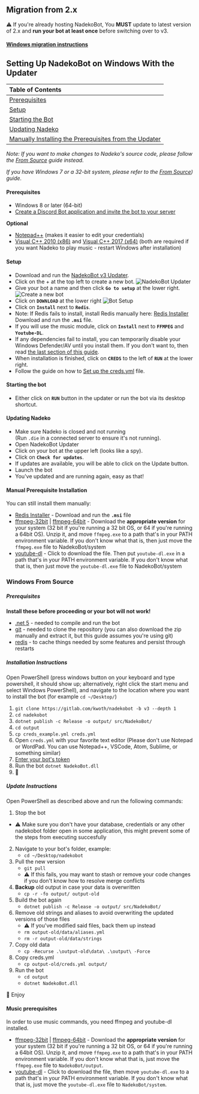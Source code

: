 ## Migration from 2.x 

⚠ If you're already hosting NadekoBot, You **MUST** update to latest version of 2.x and **run your bot at least once** before switching over to v3.

#### [Windows migration instructions](../migration-guide#windows)

## Setting Up NadekoBot on Windows With the Updater

| Table of Contents|
| :---------------------------------------------------------------------------------------------------------------------------|
| [Prerequisites](#prerequisites)                                                                                             |
| [Setup](#setup)                                                                                                             |
| [Starting the Bot](#starting-the-bot)                                                                                       |
| [Updating Nadeko](#updating-nadeko)                                                                                         |
| [Manually Installing the Prerequisites from the Updater](#music-prerequisites) |

*Note: If you want to make changes to Nadeko's source code, please follow the [From Source](#windows-from-source) guide instead.*

*If you have Windows 7 or a 32-bit system, please refer to the [From Source](#windows-from-source)) guide.*

#### Prerequisites

- Windows 8 or later (64-bit)
- [Create a Discord Bot application and invite the bot to your server](../creds-guide.md)

**Optional**

- [Notepad++] (makes it easier to edit your credentials)
- [Visual C++ 2010 (x86)] and [Visual C++ 2017 (x64)] (both are required if you want Nadeko to play music - restart Windows after installation)

#### Setup

- Download and run the [NadekoBot v3 Updater][Updater].
- Click on the + at the top left to create a new bot.
 ![NadekoBot Updater](https://i.imgur.com/FmR7F7o.png "NadekoBot Updater")
- Give your bot a name and then click **`Go to setup`** at the lower right.
 ![Create a new bot](https://i.imgur.com/JxtRk9e.png "Create a new bot")
- Click on **`DOWNLOAD`** at the lower right
 ![Bot Setup](https://i.imgur.com/HqAl36p.png "Bot Setup")
- Click on **`Install`** next to **`Redis`**.
- Note: If Redis fails to install, install Redis manually here: [Redis Installer](https://github.com/MicrosoftArchive/redis/releases/tag/win-3.0.504) Download and run the **`.msi`** file.
- If you will use the music module, click on **`Install`** next to **`FFMPEG`** and **`Youtube-DL`**.
- If any dependencies fail to install, you can temporarily disable your Windows Defender/AV until you install them. If you don't want to, then read [the last section of this guide](#Manual-Prerequisite-Installation).
- When installation is finished, click on **`CREDS`** to the left of **`RUN`** at the lower right.
- Follow the guide on how to [Set up the creds.yml](../../creds-guide) file.

#### Starting the bot

- Either click on **`RUN`** button in the updater or run the bot via its desktop shortcut.

#### Updating Nadeko

- Make sure Nadeko is closed and not running  
  (Run `.die` in a connected server to ensure it's not running).
- Open NadekoBot Updater
- Click on your bot at the upper left (looks like a spy).
- Click on **`Check for updates`**.
- If updates are available, you will be able to click on the Update button.
- Launch the bot
- You've updated and are running again, easy as that!

#### Manual Prerequisite Installation

You can still install them manually:

- [Redis Installer](https://github.com/MicrosoftArchive/redis/releases/tag/win-3.0.504) - Download and run the **`.msi`** file
- [ffmpeg-32bit] | [ffmpeg-64bit] - Download the **appropriate version** for your system (32 bit if you're running a 32 bit OS, or 64 if you're running a 64bit OS). Unzip it, and move `ffmpeg.exe` to a path that's in your PATH environment variable. If you don't know what that is, then just move the `ffmpeg.exe` file to NadekoBot/system
- [youtube-dl] - Click to download the file. Then put `youtube-dl.exe` in a path that's in your PATH environment variable. If you don't know what that is, then just move the `youtube-dl.exe` file to NadekoBot/system

### Windows From Source

##### Prerequisites

**Install these before proceeding or your bot will not work!**
- [.net 5](https://dotnet.microsoft.com/download/dotnet/5.0)  - needed to compile and run the bot
- [git](https://git-scm.com/downloads) - needed to clone the repository (you can also download the zip manually and extract it, but this guide assumes you're using git)
- [redis](https://github.com/MicrosoftArchive/redis/releases/download/win-3.0.504/Redis-x64-3.0.504.msi) - to cache things needed by some features and persist through restarts

##### Installation Instructions

Open PowerShell (press windows button on your keyboard and type powershell, it should show up; alternatively, right click the start menu and select Windows PowerShell), and navigate to the location where you want to install the bot (for example `cd ~/Desktop/`)  

1. `git clone https://gitlab.com/kwoth/nadekobot -b v3 --depth 1`
2. `cd nadekobot`
3. `dotnet publish -c Release -o output/ src/NadekoBot/`
4. `cd output`
5. `cp creds_example.yml creds.yml`
6. Open `creds.yml` with your favorite text editor (Please don't use Notepad or WordPad. You can use Notepad++, VSCode, Atom, Sublime, or something similar)
7. [Enter your bot's token](#creds-guide)
8. Run the bot `dotnet NadekoBot.dll` 
9. 🎉

##### Update Instructions

Open PowerShell as described above and run the following commands:

1. Stop the bot
  - ⚠️ Make sure you don't have your database, credentials or any other nadekobot folder open in some application, this might prevent some of the steps from executing succesfully
2. Navigate to your bot's folder, example:
    - `cd ~/Desktop/nadekobot`
3. Pull the new version
    - `git pull`
    - ⚠️ If this fails, you may want to stash or remove your code changes if you don't know how to resolve merge conflicts
4. **Backup** old output in case your data is overwritten
    - `cp -r -fo output/ output-old`
5. Build the bot again
    - `dotnet publish -c Release -o output/ src/NadekoBot/`
6. Remove old strings and aliases to avoid overwriting the updated versions of those files  
    - ⚠ If you've modified said files, back them up instead
    - `rm output-old/data/aliases.yml`
    - `rm -r output-old/data/strings`
7. Copy old data
    - `cp -Recurse .\output-old\data\ .\output\ -Force`
8. Copy creds.yml
    - `cp output-old/creds.yml output/`
9. Run the bot 
    - `cd output`
    - `dotnet NadekoBot.dll`

🎉 Enjoy

#### Music prerequisites  
In order to use music commands, you need ffmpeg and youtube-dl installed.
- [ffmpeg-32bit] | [ffmpeg-64bit] - Download the **appropriate version** for your system (32 bit if you're running a 32 bit OS, or 64 if you're running a 64bit OS). Unzip it, and move `ffmpeg.exe` to a path that's in your PATH environment variable. If you don't know what that is, just move the `ffmpeg.exe` file to `NadekoBot/output`.
- [youtube-dl] - Click to download the file, then move `youtube-dl.exe` to a path that's in your PATH environment variable. If you don't know what that is, just move the `youtube-dl.exe` file to `NadekoBot/system`.

[Updater]: https://dl.nadeko.bot/v3
[Notepad++]: https://notepad-plus-plus.org/
[.net]: https://dotnet.microsoft.com/download/dotnet/5.0
[Redis]: https://github.com/MicrosoftArchive/redis/releases/download/win-3.0.504/Redis-x64-3.0.504.msi
[Visual C++ 2010 (x86)]: https://download.microsoft.com/download/1/6/5/165255E7-1014-4D0A-B094-B6A430A6BFFC/vcredist_x86.exe
[Visual C++ 2017 (x64)]: https://aka.ms/vs/15/release/vc_redist.x64.exe
[ffmpeg-32bit]: https://cdn.nadeko.bot/dl/ffmpeg-32.zip
[ffmpeg-64bit]: https://cdn.nadeko.bot/dl/ffmpeg-64.zip
[youtube-dl]: https://yt-dl.org/downloads/latest/youtube-dl.exe
